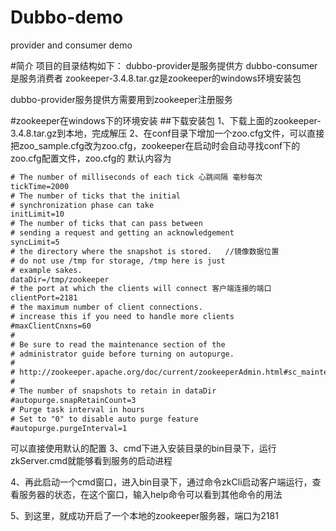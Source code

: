 
# Dubbo-demo
provider and consumer demo

#简介
项目的目录结构如下：
dubbo-provider是服务提供方
dubbo-consumer是服务消费者
zookeeper-3.4.8.tar.gz是zookeeper的windows环境安装包

dubbo-provider服务提供方需要用到zookeeper注册服务

#zookeeper在windows下的环境安装
##下载安装包
1、下载上面的zookeeper-3.4.8.tar.gz到本地，完成解压
2、在conf目录下增加一个zoo.cfg文件，可以直接把zoo_sample.cfg改为zoo.cfg，zookeeper在启动时会自动寻找conf下的zoo.cfg配置文件，zoo.cfg的
默认内容为

```xml
# The number of milliseconds of each tick 心跳间隔 毫秒每次
tickTime=2000
# The number of ticks that the initial 
# synchronization phase can take
initLimit=10
# The number of ticks that can pass between 
# sending a request and getting an acknowledgement
syncLimit=5
# the directory where the snapshot is stored.   //镜像数据位置
# do not use /tmp for storage, /tmp here is just 
# example sakes.
dataDir=/tmp/zookeeper
# the port at which the clients will connect 客户端连接的端口
clientPort=2181
# the maximum number of client connections.
# increase this if you need to handle more clients
#maxClientCnxns=60
#
# Be sure to read the maintenance section of the 
# administrator guide before turning on autopurge.
#
# http://zookeeper.apache.org/doc/current/zookeeperAdmin.html#sc_maintenance
#
# The number of snapshots to retain in dataDir
#autopurge.snapRetainCount=3
# Purge task interval in hours
# Set to "0" to disable auto purge feature
#autopurge.purgeInterval=1
```
可以直接使用默认的配置
3、cmd下进入安装目录的bin目录下，运行zkServer.cmd就能够看到服务的启动进程

4、再此启动一个cmd窗口，进入bin目录下，通过命令zkCli启动客户端运行，查看服务器的状态，在这个窗口，输入help命令可以看到其他命令的用法

5、到这里，就成功开启了一个本地的zookeeper服务器，端口为2181



